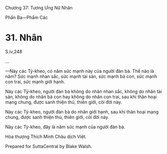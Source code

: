  

Chương 37: Tương Ưng Nữ Nhân

Phần Ba—Phẩm Các

# 31\. Nhân

S.iv,248

…

—Này các Tỷ-kheo, có năm sức mạnh này của người đàn bà. Thế nào là năm? Sức mạnh nhan sắc, sức mạnh tài sản, sức mạnh bà con, sức mạnh con trai, sức mạnh giới hạnh.

Này các Tỷ-kheo, người đàn bà không do nhân nhan sắc, không do nhân tài sản, không do nhân bà con hay không do nhân con trai, sau khi thân hoại mạng chung, được sanh thiện thú, thiên giới, cõi đời này.

Này các Tỷ-kheo, người đàn bà do nhân giới hạnh, sau khi thân hoại mạng chung, được sanh thiện thú, thiên giới, cõi đời này.

Này các Tỷ-kheo, đây là năm sức mạnh của người đàn bà.

Hòa thượng Thích Minh Châu dịch Việt.

Prepared for SuttaCentral by Blake Walsh.